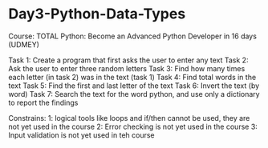 # Day3-Python-Data-Types
Course: TOTAL Python: Become an Advanced Python Developer in 16 days (UDMEY)

Task 1: Create a program that first asks the user to enter any text
Task 2: Ask the user to enter three random letters
Task 3: Find how many times each letter (in task 2) was in the text (task 1)
Task 4: Find total words in the text
Task 5: Find the first and last letter of the text
Task 6: Invert the text (by word)
Task 7: Search the text for the word python, and use only a dictionary to report the findings

Constrains:
1: logical tools like loops and if/then cannot be used, they are not yet used in the course
2: Error checking is not yet used in the course
3: Input validation is not yet used in teh course
